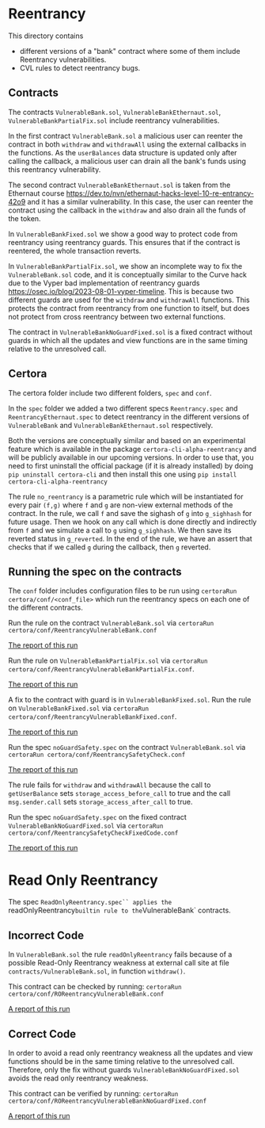 # Reentrancy
This directory contains 
  - different versions of a "bank" contract where some of them include Reentrancy vulnerabilities. 
  - CVL rules to detect reentrancy bugs.

## Contracts
The contracts `VulnerableBank.sol`, `VulnerableBankEthernaut.sol`, `VulnerableBankPartialFix.sol` include reentrancy vulnerabilities.

In the first contract `VulnerableBank.sol` a  malicious user can reenter the contract in both `withdraw` and `withdrawAll` using the external callbacks in the functions. As the `userBalances` data structure is updated only after calling the callback, a malicious user can drain all the bank's funds using this reentrancy vulnerability. 

The second contract `VulnerableBankEthernaut.sol` is taken from the Ethernaut course https://dev.to/nvn/ethernaut-hacks-level-10-re-entrancy-42o9 and it has a similar vulnerability. In this case, the user can reenter the contract using the callback in the `withdraw` and also drain all the funds of the token.

In `VulnerableBankFixed.sol` we show a good way to protect code from reentrancy using reentrancy guards. This ensures that if the contract is reentered, the whole transaction reverts. 

In `VulnerableBankPartialFix.sol`, we show an incomplete way to fix the `VulnerableBank.sol` code, and it is conceptually similar to the Curve hack due to the Vyper bad implementation of reentrancy guards https://osec.io/blog/2023-08-01-vyper-timeline. This is because two different guards are used for the `withdraw` and `withdrawAll` functions. This protects the contract from reentrancy from one function to itself, but does not protect from cross reentrancy between two external functions. 

The contract in `VulnerableBankNoGuardFixed.sol` is a fixed contract without guards in which all the updates and view functions are in the same timing relative to the unresolved call.

## Certora
The certora folder include two different folders, `spec` and `conf`. 

In the `spec` folder we added a two different specs `Reentrancy.spec` and `ReentrancyEthernaut.spec` to detect reentrancy in the different versions of `VulnerableBank` and `VulnerableBankEthernaut.sol` respectively. 

Both the versions are conceptually similar and based on an experimental feature which is available in the package `certora-cli-alpha-reentrancy` and will be publicly available in our upcoming versions. In order to use that, you need to first uninstall the official package (if it is already installed) by doing 
`pip uninstall certora-cli`  and then install this one using `pip install certora-cli-alpha-reentrancy`

The rule `no_reentrancy` is a parametric rule which will be instantiated for every pair `(f,g)` where `f` and `g` are non-view external methods of the contract. In the rule, we call `f` and save the sighash of `g` into `g_sighhash` for future usage. Then we hook on any call which is done directly and indirectly from `f` and we simulate a call to `g` using `g_sighhash`. We then save its reverted status in `g_reverted`. In the end of the rule, we have an assert that checks that if we called `g` during the callback, then `g` reverted. 


## Running the spec on the contracts

The `conf` folder includes configuration files to be run using `certoraRun certora/conf/<conf_file>` which run the reentrancy specs on each one of the different contracts. 

Run the rule on the contract `VulnerableBank.sol` via ```certoraRun certora/conf/ReentrancyVulnerableBank.conf```

[The report of this run](https://prover.certora.com/output/56986/b5c7f1a4b5934468aba839e35e5955b9?anonymousKey=10b84360717704e5a28b5833306d91c1e147eaf1) 

Run the rule on `VulnerableBankPartialFix.sol` via ```certoraRun certora/conf/ReentrancyVulnerableBankPartialFix.conf```.

[The report of this run](https://prover.certora.com/output/56986/b5c7f1a4b5934468aba839e35e5955b9?anonymousKey=10b84360717704e5a28b5833306d91c1e147eaf1) 

A fix to the contract with guard is in `VulnerableBankFixed.sol`.
Run the rule on `VulnerableBankFixed.sol` via ```certoraRun certora/conf/ReentrancyVulnerableBankFixed.conf```.

[The report of this run](https://prover.certora.com/output/56986/aadae96a3a714ca58819cf47b73bb5cd?anonymousKey=04a38a6e4b92e9081da91c048974588c19034a9b)


Run the spec `noGuardSafety.spec` on the contract `VulnerableBank.sol` via
```certoraRun certora/conf/ReentrancySafetyCheck.conf```

[The report of this run](https://prover.certora.com/output/1902/015a4458ba8d4ed0b4062c20ba01fdf9?anonymousKey=a5749795497f33bba3e53f74fb4a48fa8fa9ac1f)

The rule fails for `withdraw` and `withdrawAll` because the call to `getUserBalance` sets `storage_access_before_call`  to true and the call `msg.sender.call` sets `storage_access_after_call` to true.

Run the spec `noGuardSafety.spec` on the fixed contract `VulnerableBankNoGuardFixed.sol` via
```certoraRun certora/conf/ReentrancySafetyCheckFixedCode.conf```

[The report of this run](https://prover.certora.com/output/1902/4eb0b4658ba649eda245703a4857a84a/?anonymousKey=7d086f7c8a74de02b4974a27564eca7b90cb1765)

# Read Only Reentrancy

The spec `ReadOnlyReentrancy.spec`` applies the `readOnlyReentrancy` builtin rule to the `VulnerableBank` contracts.

## Incorrect Code
In `VulnerableBank.sol` the rule `readOnlyReentrancy` fails because of a possible Read-Only Reentrancy weakness at external call site at file `contracts/VulnerableBank.sol`, in function `withdraw()`.

This contract can be checked by running: 
```certoraRun certora/conf/ROReentrancyVulnerableBank.conf```

[A report of this run](https://prover.certora.com/output/1902/6f6611e03532430a960a28cbf7b7bea5?anonymousKey=b99706e7a7269c9b92c53a8cd109566d7674c305)

## Correct Code
In order to avoid a read only reentrancy weakness all the updates and view functions should be in the same timing relative to the unresolved call.
Therefore, only the fix without guards `VulnerableBankNoGuardFixed.sol` avoids the read only reentrancy weakness. 

This contract can be verified by running: 
```certoraRun certora/conf/ROReentrancyVulnerableBankNoGuardFixed.conf```

[A report of this run](https://prover.certora.com/output/1902/3629ece979ad41d1933ac21b505cfbe2?anonymousKey=e96abeef060e2880a13238cf0f3b531f80a571c9)
